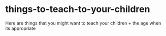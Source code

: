 # things-to-teach-to-your-children
Here are things that you might want to teach your children + the age when its appropriate
